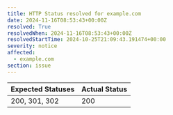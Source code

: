 ```yaml
---
title: HTTP Status resolved for example.com
date: 2024-11-16T08:53:43+00:00Z
resolved: True
resolvedWhen: 2024-11-16T08:53:43+00:00Z
resolvedStartTime: 2024-10-25T21:09:43.191474+00:00
severity: notice
affected:
  - example.com
section: issue
---
```


| Expected Statuses | Actual Status  |
|-------------------|----------------|
| 200, 301, 302 | 200 |
